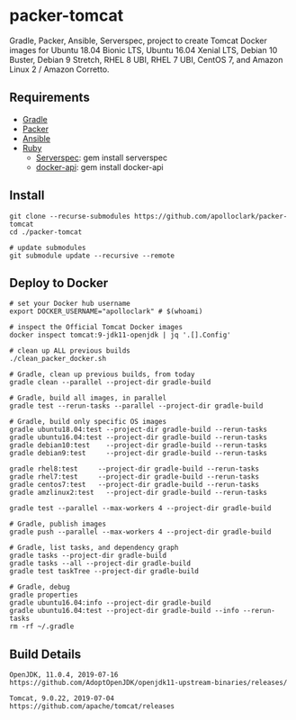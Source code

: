 # packer-tomcat

Gradle, Packer, Ansible, Serverspec, project to create Tomcat Docker images for
Ubuntu 18.04 Bionic LTS, Ubuntu 16.04 Xenial LTS, Debian 10 Buster, Debian 9 Stretch,
RHEL 8 UBI, RHEL 7 UBI, CentOS 7, and Amazon Linux 2 / Amazon Corretto.

## Requirements

- [Gradle](https://gradle.org/install/#manually)
- [Packer](https://packer.io/)
- [Ansible](https://www.ansible.com/)
- [Ruby](https://www.ruby-lang.org/en/documentation/installation/)
    - [Serverspec](https://serverspec.org/): gem install serverspec
    - [docker-api](https://github.com/swipely/docker-api/releases): gem install docker-api



## Install
```shell
git clone --recurse-submodules https://github.com/apolloclark/packer-tomcat
cd ./packer-tomcat

# update submodules
git submodule update --recursive --remote
```


## Deploy to Docker
```
# set your Docker hub username
export DOCKER_USERNAME="apolloclark" # $(whoami)

# inspect the Official Tomcat Docker images
docker inspect tomcat:9-jdk11-openjdk | jq '.[].Config'

# clean up ALL previous builds
./clean_packer_docker.sh

# Gradle, clean up previous builds, from today
gradle clean --parallel --project-dir gradle-build

# Gradle, build all images, in parallel
gradle test --rerun-tasks --parallel --project-dir gradle-build

# Gradle, build only specific OS images
gradle ubuntu18.04:test --project-dir gradle-build --rerun-tasks
gradle ubuntu16.04:test --project-dir gradle-build --rerun-tasks
gradle debian10:test    --project-dir gradle-build --rerun-tasks
gradle debian9:test     --project-dir gradle-build --rerun-tasks

gradle rhel8:test     --project-dir gradle-build --rerun-tasks
gradle rhel7:test     --project-dir gradle-build --rerun-tasks
gradle centos7:test   --project-dir gradle-build --rerun-tasks
gradle amzlinux2:test   --project-dir gradle-build --rerun-tasks

gradle test --parallel --max-workers 4 --project-dir gradle-build

# Gradle, publish images
gradle push --parallel --max-workers 4 --project-dir gradle-build

# Gradle, list tasks, and dependency graph
gradle tasks --project-dir gradle-build
gradle tasks --all --project-dir gradle-build
gradle test taskTree --project-dir gradle-build

# Gradle, debug
gradle properties
gradle ubuntu16.04:info --project-dir gradle-build
gradle ubuntu16.04:test --project-dir gradle-build --info --rerun-tasks
rm -rf ~/.gradle
```



## Build Details

```shell
OpenJDK, 11.0.4, 2019-07-16
https://github.com/AdoptOpenJDK/openjdk11-upstream-binaries/releases/

Tomcat, 9.0.22, 2019-07-04
https://github.com/apache/tomcat/releases
```